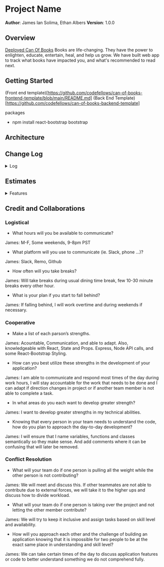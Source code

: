 # Project Name

**Author**: James Ian Solima, Ethan Albers
**Version**: 1.0.0 

## Overview

[Deployed Can Of Books](https://willowy-daifuku-efb651.netlify.app/)
Books are life-changing. They have the power to enlighten, educate, entertain, heal, and help us grow. We have built  web app to track what books have impacted you, and what's recommended to read next.

## Getting Started

(Front end template)[https://github.com/codefellows/can-of-books-frontend-template/blob/main/README.md]
(Back End Template)[https://github.com/codefellows/can-of-books-backend-template]

packages
- npm install react-bootstrap bootstrap


## Architecture
<!-- Provide a detailed description of the application design. What technologies (languages, libraries, etc) you're using, and any other relevant design information. -->

## Change Log
<!-- Use this area to document the iterative changes made to your application as each feature is successfully implemented. Use time stamps. Here's an example:

01-01-2001 4:59pm - Application now has a fully-functional express server, with a GET route for the location resource. -->

<details closed><summary>Log</summary>

<section>
2-27-2023 1510 - Book Component has GET method, conditionally renders based on results. Adds Navbar and links
</section>

<section>
2-28-2023 1426 - Create and Delete Book method implemented
</section>

<section>
3-1-2023 1450 - 'Update' book functionality implemented
</section>


</details>

## Estimates

<details closed><summary>Features</summary>

<section>
Name of feature: Adds Book Component to display and render recommended books, adds navbar links
<br/>
Estimate of time needed to complete: 2 hours
<br/>
Start time: 1430
<br/>
Finish time: 1510
<br/>
Actual time needed to complete: 40 mins
</section>
<br/>

<section>
name of feature: 'Create' book functionality implemented on front end
<br/>
Estimate of time needed to complete: 1 hour
<br/>
Start time: 1400
<br/>
Finish time: 1420
<br/>
Actual time needed to complete: 20 min
</section>

<section>
name of feature: 'Delete' book functionality implemented on front end
<br/>
Estimate of time needed to complete: 1 hour
<br/>
Start time: 1420
<br/>
Finish time: 1426
<br/>
Actual time needed to complete: 6 min
</section>

<section>
Name of feature: 'Update' book functionality implemented on front end
<br/>
Estimate of time needed to complete: 1 hour
<br/>
Start time: 1400
<br/>
Finish time: 1450
<br/>
Actual time needed to complete: 50 min
</section>

</details>

## Credit and Collaborations
<!-- Give credit (and a link) to other people or resources that helped you build this application. -->

### Logistical 

- What hours will you be available to communicate?

James: M-F, Some weekends, 9-8pm PST

- What platform will you use to communicate (ie. Slack, phone …)?

James: Slack, Remo, Github

- How often will you take breaks?

James: Will take breaks during usual dining time break, few 10-30 minute breaks every other hour.

- What is your plan if you start to fall behind?

James: If falling behind, I will work overtime and during weekends if necessary.

### Cooperative

- Make a list of each parson’s strengths.

James: Acountable, Communication, and able to adapt. Also, knowledgeable with React, State and Props. Express, Node API calls, and some React-Bootstrap Styling. 

- How can you best utilize these strengths in the development of your application?

James: I am able to communicate and respond most times of the day during work hours, I will stay accountable for the work that needs to be done and I can adapt if direction changes in project or if another team member is not able to complete a task. 

- In what areas do you each want to develop greater strength?

James: I want to develop greater strengths in my technical abilities.

- Knowing that every person in your team needs to understand the code, how do you plan to approach the day-to-day development?

James: I will ensure that I name variables, functions and classes semantically so they make sense. And add comments where it can be confusing that will later be removed. 

### Conflict Resolution

- What will your team do if one person is pulling all the weight while the other person is not contributing?

James: We will meet and discuss this. If other teammates are not able to contribute due to external forces, we will take it to the higher ups and discuss how to divide workload. 

- What will your team do if one person is taking over the project and not letting the other member contribute?

James: We will try to keep it inclusive and assign tasks based on skill level and availability. 

- How will you approach each other and the challenge of building an application knowing that it is impossible for two people to be at the exact same place in understanding and skill level?

James: We can take certain times of the day to discuss application features or code to better understand something we do not comprehend fully. 